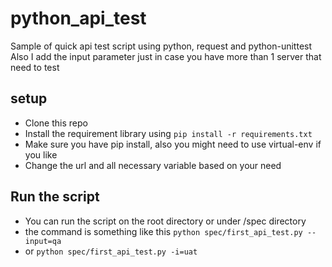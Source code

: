 # python_api_test

Sample of quick api test script using python, request and python-unittest
Also I add the input parameter just in case you have more than 1 server that need to test

## setup
- Clone this repo
- Install the requirement library using `pip install -r requirements.txt`
- Make sure you have pip install, also you might need to use virtual-env if you like
- Change the url and all necessary variable based on your need

## Run the script
- You can run the script on the root directory or under /spec directory
- the command is something like this `python spec/first_api_test.py --input=qa` 
- or `python spec/first_api_test.py -i=uat`
